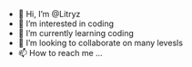 - 👋 Hi, I’m @Litryz
- 👀 I’m interested in coding
- 🌱 I’m currently learning coding
- 💞️ I’m looking to collaborate on many levesls
- 📫 How to reach me ...

<!---
Litryz/Litryz is a ✨ special ✨ repository because its `README.md` (this file) appears on your GitHub profile.
You can click the Preview link to take a look at your changes.
--->
